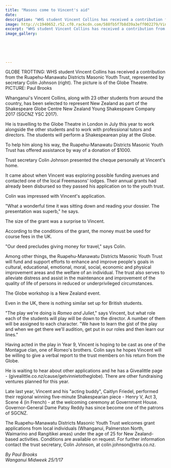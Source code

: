 ```yaml
---
title: "Masons come to Vincent's aid"
date: 
description: "WHS student Vincent Collins has received a contribution from the Ruapehu-Manawatu Districts Masonic Youth Trust, represented by secretary Colin Johnson (right). The picture is of the Globe Theatre."
image: http://c1940652.r52.cf0.rackcdn.com/588fb5f7b8d39a3eff002279/Vincent-Collins-rep-NZ-Shakespeare-Globe-Centre-Midweek-Jan-2017.jpg
excerpt: "WHS student Vincent Collins has received a contribution from the Ruapehu-Manawatu Districts Masonic Youth Trust, represented by secretary Colin Johnson."
image_gallery:
    
    
    
    
    
---
```


<p><span>GLOBE TROTTING: WHS student Vincent Collins has received a contribution from the Ruapehu-Manawatu Districts Masonic Youth Trust, represented by secretary Colin Johnson (right). The picture is of the Globe Theatre. <br />PICTURE: Paul Brooks</span></p>
<p>Whanganui's Vincent Collins, along with 23 other students from around the country, has been selected to represent New Zealand as part of the Shakespeare Globe Centre New Zealand Young Shakespeare Company 2017 (SGCNZ YSC 2017).</p>
<p>He is travelling to the Globe Theatre in London in July this year to work alongside the other students and to work with professional tutors and directors. The students will perform a Shakespearean play at the Globe.</p>
<p>To help him along his way, the Ruapehu-Manawatu Districts Masonic Youth Trust has offered assistance by way of a donation of $1000.</p>
<p>Trust secretary Colin Johnson presented the cheque personally at Vincent's home.</p>
<p>It came about when Vincent was exploring possible funding avenues and contacted one of the local Freemasons' lodges. Their annual grants had already been disbursed so they passed his application on to the youth trust.</p>
<p>Colin was impressed with Vincent's application.</p>
<p>"What a wonderful time it was sitting down and reading your dossier. The presentation was superb," he says.</p>
<p>The size of the grant was a surprise to Vincent.</p>
<p>According to the conditions of the grant, the money must be used for course fees in the UK.</p>
<p>"Our deed precludes giving money for travel," says Colin.</p>
<p>Among other things, the Ruapehu-Manawatu Districts Masonic Youth Trust will fund and support efforts to enhance and improve people's goals in cultural, educational, emotional, moral, social, economic and physical improvement areas and the welfare of an individual. The trust also serves to alleviate distress and assist in the maintenance and improvement of the quality of life of persons in reduced or underprivileged circumstances.</p>
<p>The Globe workshop is a New Zealand event.</p>
<p>Even in the UK, there is nothing similar set up for British students.</p>
<p>"The play we're doing is&nbsp;<em>Romeo and Juliet</em>," says Vincent, but what role each of the students will play will be down to the director. A number of them will be assigned to each character. "We have to learn the gist of the play and when we get there we'll audition, get put in our roles and then learn our lines."</p>
<p>Having acted in the play in Year 9, Vincent is hoping to be cast as one of the Montague clan, one of Romeo's brothers. Colin says he hopes Vincent will be willing to give a verbal report to the trust members on his return from the Globe.</p>
<p>He is waiting to hear about other applications and he has a Givealittle page - (givealittle.co.nz/cause/getvinnietotheglobe). There are other fundraising ventures planned for this year.</p>
<p>Late last year, Vincent and his "acting buddy", Caitlyn Friedel, performed their regional winning five-minute Shakespearian piece - Henry V, Act 3, Scene 4 (in French) - at the welcoming ceremony at Government House. Governor-General Dame Patsy Reddy has since become one of the patrons of SGCNZ.</p>
<p>The Ruapehu-Manawatu Districts Masonic Youth Trust welcomes grant applications from local individuals (Whanganui, Palmerston North, Waimarino and Rangitikei areas) under the age of 25 for New Zealand-based activities. Conditions are available on request. For further information contact the trust secretary, Colin Johnson, at colin.johnson@xtra.co.nz.</p>
<div class="detailsLarge articleEmailLink">
<p class="writtenBy"><em>By Paul Brooks</em><br /><em>Wanganui Midweek 25/1/17</em></p>
</div>

